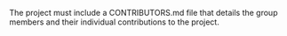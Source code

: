 The project must include a CONTRIBUTORS.md file that details the group members and their individual contributions to the project.